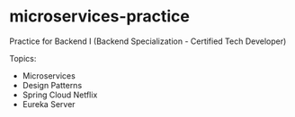 ﻿# microservices-practice
Practice for Backend I (Backend Specialization - Certified Tech Developer)

Topics:
- Microservices
- Design Patterns
- Spring Cloud Netflix
- Eureka Server
